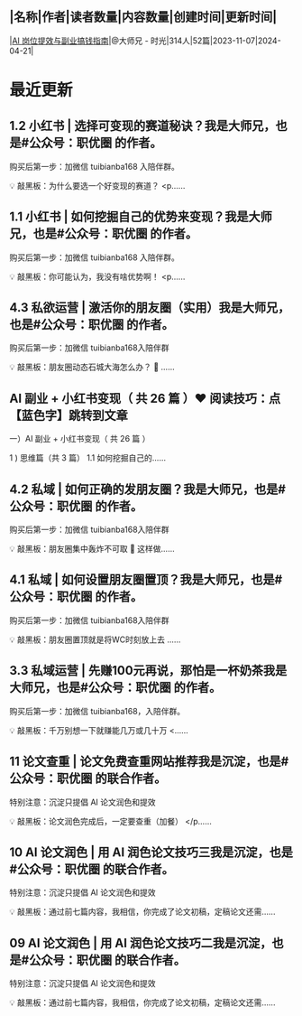 |名称|作者|读者数量|内容数量|创建时间|更新时间|
---
|[AI 岗位提效与副业搞钱指南](https://xiaobot.net/p/tuibianba?refer=0b133df9-27dc-423b-8101-639049001c13)|@大师兄 - 时光|314人|52篇|2023-11-07|2024-04-21|

# 最近更新
## 1.2 小红书 | 选择可变现的赛道秘诀？我是大师兄，也是#公众号：职优圈 的作者。
购买后第一步：加微信 tuibianba168 入陪伴群。

💡 敲黑板：为什么要选一个好变现的赛道？
<p......
## 1.1 小红书 | 如何挖掘自己的优势来变现？我是大师兄，也是#公众号：职优圈 的作者。
购买后第一步：加微信 tuibianba168 入陪伴群。

💡 敲黑板：你可能认为，我没有啥优势啊！
<p......
## 4.3 私欲运营 | 激活你的朋友圈（实用）我是大师兄，也是#公众号：职优圈 的作者。
购买后第一步：加微信 tuibianba168入陪伴群

💡 敲黑板：朋友圈动态石城大海怎么办？
🎉 ......
## AI 副业 + 小红书变现（ 共 26 篇 ）❤️ 阅读技巧：点【蓝色字】跳转到文章
一）AI 副业 + 小红书变现（ 共 26 篇 ）

1 ) 思维篇（共 3 篇）
1.1 如何挖掘自己的......
## 4.2 私域 | 如何正确的发朋友圈？我是大师兄，也是#公众号：职优圈 的作者。
购买后第一步：加微信 tuibianba168入陪伴群

💡 敲黑板：朋友圈集中轰炸不可取
🎉 这样做......
## 4.1 私域 | 如何设置朋友圈置顶？我是大师兄，也是#公众号：职优圈 的作者。
购买后第一步：加微信 tuibianba168入陪伴群

💡 敲黑板：朋友圈置顶就是将WC时刻放上去
......
## 3.3 私域运营 | 先赚100元再说，那怕是一杯奶茶我是大师兄，也是#公众号：职优圈 的作者。
购买后第一步：加微信 tuibianba168，入陪伴群。

💡 敲黑板：千万别想一下就赚能几万或几十万
<......
## 11 论文查重 | 论文免费查重网站推荐我是沉淀，也是#公众号：职优圈 的联合作者。
特别注意：沉淀只提倡 AI 论文润色和提效

💡 敲黑板：论文润色完成后，一定要查重（加餐）
</p......
## 10 AI 论文润色 | 用 AI 润色论文技巧三我是沉淀，也是#公众号：职优圈 的联合作者。
特别注意：沉淀只提倡 AI 论文润色和提效

💡 敲黑板：通过前七篇内容，我相信，你完成了论文初稿，定稿论文还需......
## 09 AI 论文润色 | 用 AI 润色论文技巧二我是沉淀，也是#公众号：职优圈 的联合作者。
特别注意：沉淀只提倡 AI 论文润色和提效

💡 敲黑板：通过前七篇内容，我相信，你完成了论文初稿，定稿论文还需......

